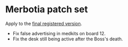 # Merbotia patch set

Apply to the [final registered version](https://museumofzzt.com/file/s/svzztreg/).

* Fix false advertising in medkits on board 12.
* Fix the desk still being active after the Boss's death.
